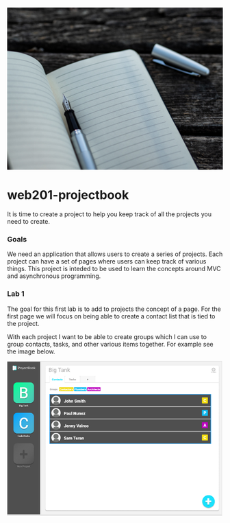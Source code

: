 ![notebook](readme/notebook.jpg)

# web201-projectbook

It is time to create a project to help you keep track of all the projects you need to create. 

### Goals

We need an application that allows users to create a series of projects. Each project can have a set of pages where users can keep track of various things.
This project is inteded to be used to learn the concepts around MVC and asynchronous programming.


### Lab 1

The goal for this first lab is to add to projects the concept of a page. For the first page we will focus on being able to create a contact list that is tied to the project.

With each project I want to be able to create groups which I can use to group contacts, tasks, and other various items together. For example see the image below.

![contact-list](readme/contacts.png)






